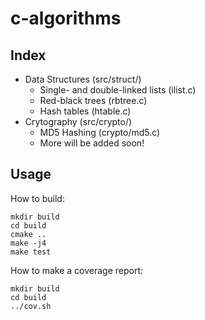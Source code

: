 # c-algorithms

## Index

* Data Structures (src/struct/)
	* Single- and double-linked lists (ilist.c)
	* Red-black trees (rbtree.c)
	* Hash tables (htable.c)
* Crytography (src/crypto/)
	* MD5 Hashing (crypto/md5.c)
	* More will be added soon!

## Usage

How to build:

```
mkdir build
cd build
cmake ..
make -j4
make test
```

How to make a coverage report:

```
mkdir build
cd build
../cov.sh
```

